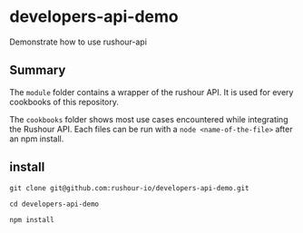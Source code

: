 # developers-api-demo
Demonstrate how to use rushour-api

## Summary

The `module` folder contains a wrapper of the rushour API. It is used for every cookbooks of this repository.

The `cookbooks` folder shows most use cases encountered while integrating the Rushour API. Each files can be run with a `node <name-of-the-file>` after an npm install.

## install

```
git clone git@github.com:rushour-io/developers-api-demo.git

cd developers-api-demo

npm install
```
